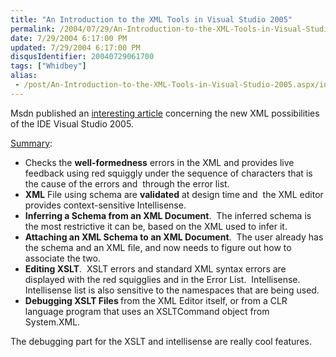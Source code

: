 ```yaml
---
title: "An Introduction to the XML Tools in Visual Studio 2005"
permalink: /2004/07/29/An-Introduction-to-the-XML-Tools-in-Visual-Studio-2005/
date: 7/29/2004 6:17:00 PM
updated: 7/29/2004 6:17:00 PM
disqusIdentifier: 20040729061700
tags: ["Whidbey"]
alias:
 - /post/An-Introduction-to-the-XML-Tools-in-Visual-Studio-2005.aspx/index.html
---
```

Msdn published an [interesting article](http://msdn.microsoft.com/XML/BuildingXML/XMLinNETFramework/default.aspx?pull=/library/en-us/dnxmlnet/html/xmltools.asp) concerning the new XML possibilities of the IDE Visual Studio 2005.

<u>Summary</u>:
<!-- more -->

<ul>
<li>Checks the <strong>well-formedness</strong> errors in the XML and provides live feedback using red squiggly under the sequence of characters that is the cause of the errors and  through the error list.</li>
<li><strong>XML</strong> File using schema are <strong>validated</strong> at design time and  the XML editor provides context-sensitive Intellisense.</li>
<li><strong>Inferring a Schema from an XML Document</strong>.  The inferred schema is the most restrictive it can be, based on the XML used to infer it.</li>
<li><strong>Attaching an XML Schema to an XML Document</strong>.  The user already has the schema and an XML file, and now needs to figure out how to associate the two.</li>
<li><strong>Editing XSLT</strong>.  XSLT errors and standard XML syntax errors are displayed with the red squigglies and in the Error List.  Intellisense. Intellisense list is also sensitive to the namespaces that are being used. </li>
<li><strong>Debugging XSLT Files </strong>from the XML Editor itself, or from a CLR language program that uses an XSLTCommand object from System.XML.</li></ul>


The debugging part for the XSLT and intellisense are really cool features.
